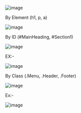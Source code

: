 ![image](https://user-images.githubusercontent.com/57319180/145341721-387c8da1-ef79-45cb-9284-d6befd472f4f.png)

By Element (h1, p, a)

![image](https://user-images.githubusercontent.com/57319180/145341886-85b53425-6733-479c-ab96-c78a8f7b12d5.png)


By ID (#MainHeading, #Section1)

![image](https://user-images.githubusercontent.com/57319180/145341944-d96a0bc2-15b4-433c-800d-d38957baf6fa.png)

EX:-

![image](https://user-images.githubusercontent.com/57319180/145341980-6724f608-e0dd-458d-b3ba-2b6ebd93bc08.png)

By Class (.Menu, .Header, .Footer)

![image](https://user-images.githubusercontent.com/57319180/145342058-95bac0c6-af84-4cfd-b81a-1d6d78c47f0c.png)

Ex:-

![image](https://user-images.githubusercontent.com/57319180/145342105-35d36aa2-05be-4826-840b-449d3538042e.png)


